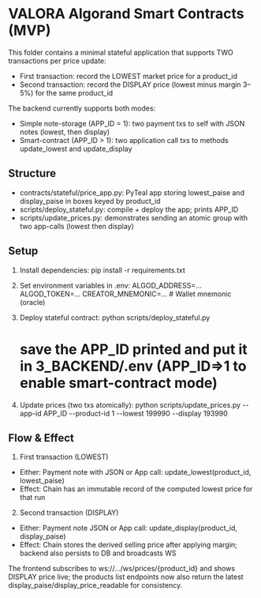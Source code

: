 
# VALORA Algorand Smart Contracts (MVP)

This folder contains a minimal stateful application that supports TWO transactions per price update:
- First transaction: record the LOWEST market price for a product_id
- Second transaction: record the DISPLAY price (lowest minus margin 3–5%) for the same product_id

The backend currently supports both modes:
- Simple note-storage (APP_ID = 1): two payment txs to self with JSON notes (lowest, then display)
- Smart-contract (APP_ID > 1): two application call txs to methods update_lowest and update_display

## Structure
- contracts/stateful/price_app.py: PyTeal app storing lowest_paise and display_paise in boxes keyed by product_id
- scripts/deploy_stateful.py: compile + deploy the app; prints APP_ID
- scripts/update_prices.py: demonstrates sending an atomic group with two app-calls (lowest then display)

## Setup
1. Install dependencies:
    pip install -r requirements.txt

2. Set environment variables in .env:
    ALGOD_ADDRESS=...
    ALGOD_TOKEN=...
    CREATOR_MNEMONIC=...    # Wallet mnemonic (oracle)

3. Deploy stateful contract:
    python scripts/deploy_stateful.py
    # save the APP_ID printed and put it in 3_BACKEND/.env (APP_ID=>1 to enable smart-contract mode)

4. Update prices (two txs atomically):
    python scripts/update_prices.py --app-id APP_ID --product-id 1 --lowest 199990 --display 193990

## Flow & Effect

1) First transaction (LOWEST)
- Either: Payment note with JSON or App call: update_lowest(product_id, lowest_paise)
- Effect: Chain has an immutable record of the computed lowest price for that run

2) Second transaction (DISPLAY)
- Either: Payment note JSON or App call: update_display(product_id, display_paise)
- Effect: Chain stores the derived selling price after applying margin; backend also persists to DB and broadcasts WS

The frontend subscribes to ws://.../ws/prices/{product_id} and shows DISPLAY price live; the products list endpoints
now also return the latest display_paise/display_price_readable for consistency.
